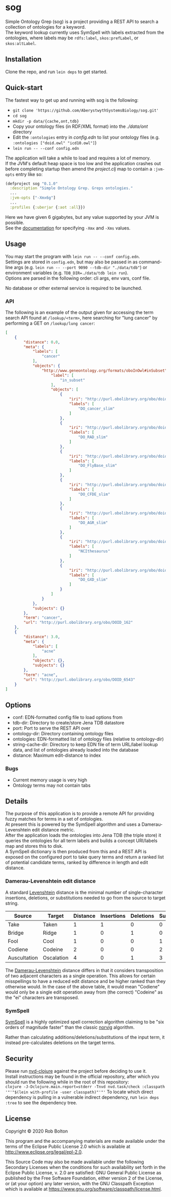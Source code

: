 # sog
Simple Ontology Grep (sog) is a project providing a REST API to search a collection of ontologies for a keyword.  
The keyword lookup currently uses SymSpell with labels extracted from the ontologies, where labels may be `rdfs:label`, `skos:prefLabel`, or `skos:altLabel`.  


## Installation

Clone the repo, and run `lein deps` to get started.  
## Quick-start

The fastest way to get up and running with sog is the following:
* `git clone 'https://github.com/AberystwythSystemsBiology/sog.git'`
* `cd sog`
* `mkdir -p data/{cache,ont,tdb}`
* Copy your ontology files (in RDF/XML format) into the *./data/ont* directory
* Edit the `:ontologies` entry in *config.edn* to list your ontology files (e.g. `:ontologies ["doid.owl" "icd10.owl"]`)
* `lein run -- --conf config.edn`

The application will take a while to load and requires a lot of memory.  
If the JVM's default heap space is too low and the application crashes out before completing startup then amend the *project.clj* map to contain a `:jvm-opts` entry like so:
```clj
(defproject sog "0.1.0"
  :description "Simple Ontology Grep. Greps ontologies."
  ...
  :jvm-opts ["-Xmx6g"]
  ...
  :profiles {:uberjar {:aot :all}})
```
Here we have given 6 gigabytes, but any value supported by your JVM is possible.  
See the [documentation](https://docs.oracle.com/cd/E13150_01/jrockit_jvm/jrockit/jrdocs/refman/optionX.html) for specifying `-Xmx` and `-Xms` values.
## Usage

You may start the program with `lein run -- --conf config.edn`.  
Settings are stored in `config.edn`, but may also be passed in as command-line args (e.g. `lein run -- --port 9090 --tdb-dir "./data/tdb"`) or environment variables (e.g. `TDB_DIR=./data/tdb lein run`).  
Options are parsed in the following order: cli args, env vars, conf file.  

No database or other external service is required to be launched.

### API
The following is an example of the output given for accessing the term search API found at `/lookup/<term>`, here searching for "lung cancer" by performing a GET on `/lookup/lung cancer`:  

```json
[
    {
        "distance": 0.0,
        "meta": {
            "labels": [
                "cancer"
            ],
            "objects": {
                "http://www.geneontology.org/formats/oboInOwl#inSubset": {
                    "label": [
                        "in_subset"
                    ],
                    "objects": [
                        {
                            "iri": "http://purl.obolibrary.org/obo/doid#DO_cancer_slim",
                            "labels": [
                                "DO_cancer_slim"
                            ]
                        },
                        {
                            "iri": "http://purl.obolibrary.org/obo/doid#DO_RAD_slim",
                            "labels": [
                                "DO_RAD_slim"
                            ]
                        },
                        {
                            "iri": "http://purl.obolibrary.org/obo/doid#DO_FlyBase_slim",
                            "labels": [
                                "DO_FlyBase_slim"
                            ]
                        },
                        {
                            "iri": "http://purl.obolibrary.org/obo/doid#DO_CFDE_slim",
                            "labels": [
                                "DO_CFDE_slim"
                            ]
                        },
                        {
                            "iri": "http://purl.obolibrary.org/obo/doid#DO_AGR_slim",
                            "labels": [
                                "DO_AGR_slim"
                            ]
                        },
                        {
                            "iri": "http://purl.obolibrary.org/obo/doid#NCIthesaurus",
                            "labels": [
                                "NCIthesaurus"
                            ]
                        },
                        {
                            "iri": "http://purl.obolibrary.org/obo/doid#DO_GXD_slim",
                            "labels": [
                                "DO_GXD_slim"
                            ]
                        }
                    ]
                }
            },
            "subjects": {}
        },
        "term": "cancer",
        "url": "http://purl.obolibrary.org/obo/DOID_162"
    },
    {
        "distance": 3.0,
        "meta": {
            "labels": [
                "acne"
            ],
            "objects": {},
            "subjects": {}
        },
        "term": "acne",
        "url": "http://purl.obolibrary.org/obo/DOID_6543"
    }
]
```

## Options

- conf: EDN-formatted config file to load options from
- tdb-dir: Directory to create/store Jena TDB datastore
- port: Port to serve the REST API over
- ontology-dir: Directory containing ontology files
- ontologies: EDN-formatted list of ontology files (relative to ontology-dir)
- string-cache-dir: Directory to keep EDN file of term URL/label lookup data, and list of ontologies already loaded into the database
- distance: Maximum edit-distance to index

### Bugs

- Current memory usage is very high
- Ontology terms may not contain tabs

## Details

The purpose of this application is to provide a remote API for providing fuzzy matches for terms in a set of ontologies.  
At present this is powered by the SymSpell algorithm and uses a Damerau-Levenshtein edit distance metric.  
After the application loads the ontologies into Jena TDB (the triple store) it queries the ontologies for all term labels and builds a concept URI/labels map and stores this to disk.  
A SymSpell dictionary is then produced from this and a REST API is exposed on the configured port to take query terms and return a ranked list of potential candidate terms, ranked by difference in length and edit distance.

### Damerau-Levenshtein edit distance

A standard [Levenshtein](https://en.wikipedia.org/wiki/Levenshtein_distance) distance is the minimal number of single-character insertions, deletions, or substitutions needed to go from the source to target string.  

| Source | Target | Distance | Insertions | Deletions | Substitutions
| --- | --- | --- | --- | --- | ---
| Take | Taken | 1 | 1 | 0 | 0
| Bridge | Ridge | 1 | 0 | 1 | 0
| Fool | Cool | 1 | 0 | 0 | 1
| Codiene | Codeine | 2 | 0 | 0 | 2
| Auscultation | Oscalation | 4 | 0 | 1 | 3

The [Damerau-Levenshtein](https://en.wikipedia.org/wiki/Damerau%E2%80%93Levenshtein_distance) distance differs in that it considers transposition of two adjacent characters as a single operation.
This allows for certain misspellings to have a reduced edit distance and be higher ranked than they otherwise would.
In the case of the above table, it would mean "Codiene" would only be a single edit operation away from (the correct) "Codeine" as the "ei" characters are transposed.

### SymSpell

[SymSpell](https://github.com/wolfgarbe/symspell) is a highly optimized spell correction algorithm claiming to be "six orders of magnitude faster" than the classic [norvig](https://norvig.com/spell-correct.html) algorithm.  

Rather than calculating additions/deletions/substitutions of the input term, it instead pre-calculates deletions on the target terms.

### 

## Security

Please run [nvd-clojure](https://github.com/rm-hull/nvd-clojure) against the project before deciding to use it.  
Install instructions may be found in the official repository, after which you should run the following while in the root of this repository:  
`clojure -J-Dclojure.main.report=stderr -Tnvd nvd.task/check :classpath '"'"$(lein with-profile -user classpath)"'"'`
To locate which direct dependency is pulling in a vulnerable indirect dependency, run `lein deps :tree` to see the dependency tree.  

## License

Copyright © 2020 Rob Bolton

This program and the accompanying materials are made available under the
terms of the Eclipse Public License 2.0 which is available at
http://www.eclipse.org/legal/epl-2.0.

This Source Code may also be made available under the following Secondary
Licenses when the conditions for such availability set forth in the Eclipse
Public License, v. 2.0 are satisfied: GNU General Public License as published by
the Free Software Foundation, either version 2 of the License, or (at your
option) any later version, with the GNU Classpath Exception which is available
at https://www.gnu.org/software/classpath/license.html.
